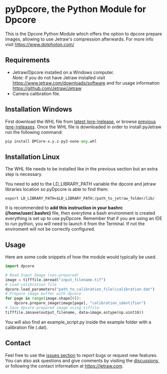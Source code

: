 # pyDpcore, the Python Module for Dpcore
This is the Dpcore Python Module which offers the option to dpcore prepare images, allowing to use Jetraw's compression afterwards. For more info visit https://www.dotphoton.com/

## Requirements
- Jetraw/Dpcore installed on a Windows computer.<br/>
*Note:* if you do not have Jetraw installed visit https://www.jetraw.com/downloads/software and for usage information https://github.com/Jetraw/Jetraw
- Camera calibration file. 

## Installation Windows
First download the WHL file from [latest (pre-)release](https://github.com/Jetraw/pyDpcore/releases/download/21.06.23.1/DPCore-0.9.0-py3-none-any.whl), or browse [previous (pre-)releases](https://github.com/Jetraw/pyDpcore/releases). 
Once the WHL file is downloaded in order to install pyJetraw run the following command:

```python
pip install DPCore-x.y.z-py3-none-any.whl
```

## Installation Linux
The WHL file needs to be installed like in the previous section but an extra step is necessary. 

You need to add to the LD_LIBRARY_PATH variable the dpcore and jetraw libraries location so pyDpcore is able to find them:

```
export LD_LIBRARY_PATH=$LD_LIBRARY_PATH:/path_to_jetraw_folder/lib/
```

It is recommended to **add this instruction in your bashrc (/home/user/.bashrc)** file, then everytime a bash environment is created everything is set up to use pyDpcore. Remember that if you are using an IDE to run python, you will need to launch it from the Terminal. If not the enviroment will not be correctly configured.  

## Usage
Here are some code snippets of how the module would typically be used.

```python
import dpcore

# Read Input Image (non-prepared)
image = tifffile.imread("input_filename.tif")
# Load calibration file
dpcore.load_parameters("path_to_calibration_file\\calibration.dat")
# Prepare image buffer with dpcore
for page in range(image.shape[0]):
    dpcore.prepare_image(image[page], "calibration_identifier")
# Save dpcore prepared image using tiffile
tifffile.imsave(output_filename, data=image.astype(np.uint16))
```

You will also find an example_script.py inside the example folder with a calibration file (.dat). 

## Contact
Feel free to use the [issues section](https://github.com/Jetraw/pyDpcore/issues) to report bugs or request new features. You can also ask questions and give comments by visiting the [discussions](https://github.com/Jetraw/pyDpcore/discussions), or following the contact information at https://jetraw.com.
